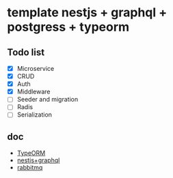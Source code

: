 # template nestjs + graphql + postgress + typeorm

## Todo list

- [x] Microservice
- [x] CRUD
- [x] Auth
- [x] Middleware
- [ ] Seeder and migration
- [ ] Radis
- [ ] Serialization

## doc

- [TypeORM](https://typeorm.io/#/)
- [nestjs+graphql](https://docs.nestjs.com/graphql/quick-start)
- [rabbitmq](https://hub.docker.com/_/rabbitmq)
